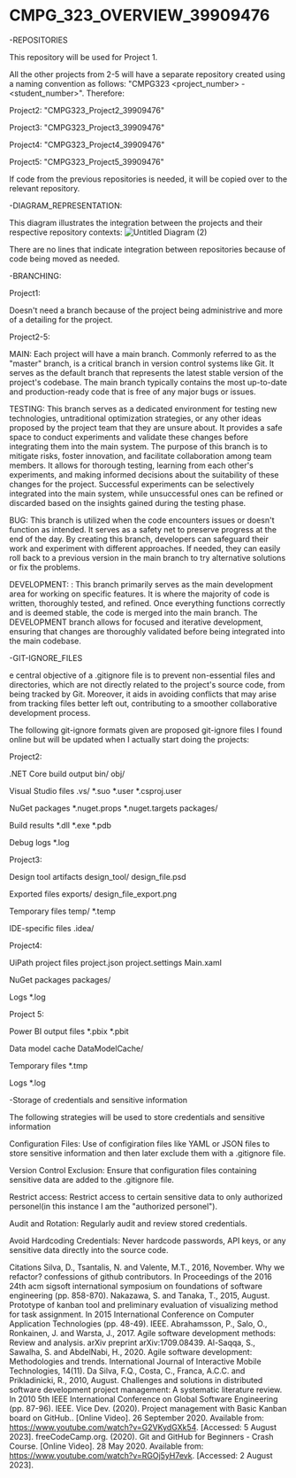 # CMPG_323_OVERVIEW_39909476
-REPOSITORIES

This repository will be used for Project 1.

All the other projects from 2-5 will have a separate repository created using a naming convention as follows: "CMPG323 <project_number> - <student_number>".
Therefore:

Project2: "CMPG323_Project2_39909476"

Project3: "CMPG323_Project3_39909476"

Project4: "CMPG323_Project4_39909476"

Project5: "CMPG323_Project5_39909476"

If code from the previous repositories is needed, it will be copied over to the relevant repository.

-DIAGRAM_REPRESENTATION:

This diagram illustrates the integration between the projects and their respective repository contexts:
![Untitled Diagram (2)](https://github.com/XoXoTheFrozenFox/CMPG_323_OVERVIEW_39909476/assets/104361159/f8712671-a24b-47cc-88b1-34d9bdc239d2)

There are no lines that indicate integration between repositories because of code being moved as needed.

-BRANCHING:

Project1:

Doesn't need a branch because of the project being administrive and more of a detailing for the project.

Project2-5:

MAIN: Each project will have a main branch. Commonly referred to as the "master" branch, is a critical branch in version control systems like Git. It serves as the default branch that represents the latest stable version of the project's codebase. The main branch typically contains the most up-to-date and production-ready code that is free of any major bugs or issues.

TESTING: This branch serves as a dedicated environment for testing new technologies, untraditional optimization strategies, or any other ideas proposed by the project team that they are unsure about. It provides a safe space to conduct experiments and validate these changes before integrating them into the main system. The purpose of this branch is to mitigate risks, foster innovation, and facilitate collaboration among team members. It allows for thorough testing, learning from each other's experiments, and making informed decisions about the suitability of these changes for the project. Successful experiments can be selectively integrated into the main system, while unsuccessful ones can be refined or discarded based on the insights gained during the testing phase.

BUG: This branch is utilized when the code encounters issues or doesn't function as intended. It serves as a safety net to preserve progress at the end of the day. By creating this branch, developers can safeguard their work and experiment with different approaches. If needed, they can easily roll back to a previous version in the main branch to try alternative solutions or fix the problems.

DEVELOPMENT: : This branch primarily serves as the main development area for working on specific features. It is where the majority of code is written, thoroughly tested, and refined. Once everything functions correctly and is deemed stable, the code is merged into the main branch. The DEVELOPMENT branch allows for focused and iterative development, ensuring that changes are thoroughly validated before being integrated into the main codebase.


-GIT-IGNORE_FILES

e central objective of a .gitignore file is to prevent non-essential files and directories, which are not directly related to the project's source code, from being tracked by Git. Moreover, it aids in avoiding conflicts that may arise from tracking files better left out, contributing to a smoother collaborative development process.

The following git-ignore formats given are proposed git-ignore files I found online but will be updated when I actually start doing the projects:

Project2:

.NET Core build output
bin/
obj/

Visual Studio files
.vs/
*.suo
*.user
*.csproj.user

NuGet packages
*.nuget.props
*.nuget.targets
packages/

Build results
*.dll
*.exe
*.pdb

Debug logs
*.log

Project3:

Design tool artifacts
design_tool/
design_file.psd

Exported files
exports/
design_file_export.png

Temporary files
temp/
*.temp

IDE-specific files
.idea/

Project4:

UiPath project files
project.json
project.settings
Main.xaml

NuGet packages
packages/

Logs
*.log

Project 5:

Power BI output files
*.pbix
*.pbit

Data model cache
DataModelCache/

Temporary files
*.tmp

Logs
*.log

-Storage of credentials and sensitive information

The following strategies will be used to store credentials and sensitive information

Configuration Files: Use of configiration files like YAML or JSON files to store sensitive information and then later exclude them with a .gitignore file.

Version Control Exclusion: Ensure that configuration files containing sensitive data are added to the .gitignore file.

Restrict access: Restrict access to certain sensitive data to only authorized personel(in this instance I am the "authorized personel").

Audit and Rotation: Regularly audit and review stored credentials. 

Avoid Hardcoding Credentials: Never hardcode passwords, API keys, or any sensitive data directly into the source code.

Citations
Silva, D., Tsantalis, N. and Valente, M.T., 2016, November. Why we refactor? confessions of github contributors. In Proceedings of the 2016 24th acm sigsoft international symposium on foundations of software engineering (pp. 858-870).
Nakazawa, S. and Tanaka, T., 2015, August. Prototype of kanban tool and preliminary evaluation of visualizing method for task assignment. In 2015 International Conference on Computer Application Technologies (pp. 48-49). IEEE.
Abrahamsson, P., Salo, O., Ronkainen, J. and Warsta, J., 2017. Agile software development methods: Review and analysis. arXiv preprint arXiv:1709.08439.
Al-Saqqa, S., Sawalha, S. and AbdelNabi, H., 2020. Agile software development: Methodologies and trends. International Journal of Interactive Mobile Technologies, 14(11).
Da Silva, F.Q., Costa, C., Franca, A.C.C. and Prikladinicki, R., 2010, August. Challenges and solutions in distributed software development project management: A systematic literature review. In 2010 5th IEEE International Conference on Global Software Engineering (pp. 87-96). IEEE.
Vice Dev. (2020). Project management with Basic Kanban board on GitHub.. [Online Video]. 26 September 2020. Available from: https://www.youtube.com/watch?v=G2VKydGXk54. [Accessed: 5 August 2023].
freeCodeCamp.org. (2020). Git and GitHub for Beginners - Crash Course. [Online Video]. 28 May 2020. Available from: https://www.youtube.com/watch?v=RGOj5yH7evk. [Accessed: 2 August 2023].

